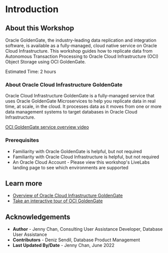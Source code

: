 # Introduction

## About this Workshop

Oracle GoldenGate, the industry-leading data replication and integration software, is available as a fully-managed, cloud native service on Oracle Cloud Infrastructure. This workshop guides how to replicate data from Autonomous Transaction Processing to Oracle Cloud Infrastructure (OCI) Object Storage using OCI GoldenGate.

Estimated Time: 2 hours

### About Oracle Cloud Infrastructure GoldenGate

Oracle Cloud Infrastructure GoldenGate is a fully-managed service that uses Oracle GoldenGate Microservices to help you replicate data in real time, at scale, in the cloud. It processes data as it moves from one or more data management systems to target databases in Oracle Cloud Infrastructure.

   [OCI GoldenGate service overview video](youtube:m4oloCyQJGM)

### Prerequisites

* Familiarity with Oracle GoldenGate is helpful, but not required
* Familiarity with Oracle Cloud Infrastructure is helpful, but not required
* An Oracle Cloud Account - Please view this workshop's LiveLabs landing page to see which environments are supported

## Learn more

* [Overview of Oracle Cloud Infrastructure GoldenGate](https://docs.oracle.com/en/cloud/paas/goldengate-service/using/overview-goldengate.html#GUID-0AF49219-46DC-4BF2-BBFA-64E4D3F557F2)
* [Take an interactive tour of OCI GoldenGate](https://apexapps.oracle.com/pls/apex/f?p=44785:112:0::::P112_CONTENT_ID:29986)

## Acknowledgements

* **Author** - Jenny Chan, Consulting User Assistance Developer, Database User Assistance
* **Contributors** -  Deniz Sendil, Database Product Management
* **Last Updated By/Date** - Jenny Chan, June 2022
